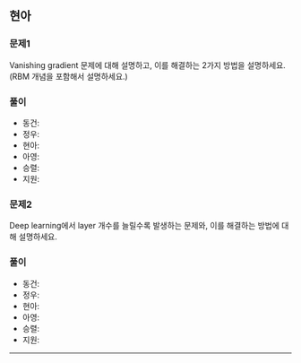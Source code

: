 ## 현아

### 문제1
Vanishing gradient 문제에 대해 설명하고, 이를 해결하는 2가지 방법을 설명하세요. (RBM 개념을 포함해서 설명하세요.)

### 풀이
- 동건: 
- 정우: 
- 현아: 
- 아영:
- 승렬: 
- 지원:

### 문제2
Deep learning에서 layer 개수를 늘릴수록 발생하는 문제와, 이를 해결하는 방법에 대해 설명하세요.

### 풀이
- 동건:
- 정우: 
- 현아:
- 아영:
- 승렬:
- 지원:
---

